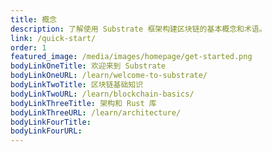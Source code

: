 ```yaml
---
title: 概念
description: 了解使用 Substrate 框架构建区块链的基本概念和术语。
link: /quick-start/
order: 1
featured_image: /media/images/homepage/get-started.png
bodyLinkOneTitle: 欢迎来到 Substrate
bodyLinkOneURL: /learn/welcome-to-substrate/
bodyLinkTwoTitle: 区块链基础知识
bodyLinkTwoURL: /learn/blockchain-basics/
bodyLinkThreeTitle: 架构和 Rust 库
bodyLinkThreeURL: /learn/architecture/
bodyLinkFourTitle:
bodyLinkFourURL:
---
```

